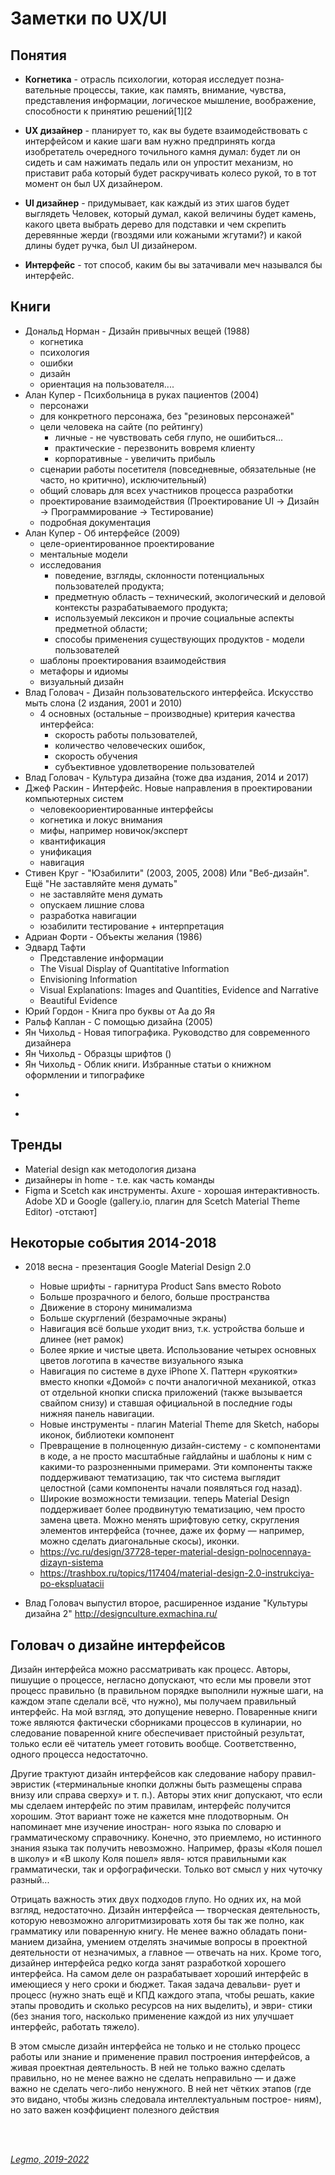 # Заметки по UX/UI #

## Понятия ##
- **Когнетика** - отрасль пси­хо­ло­гии, которая ис­сле­дует по­зна­вательные про­цес­сы, такие, как память, внимание, чувства, представления информации, логическое мышление, воображение, способности к принятию решений[1][2

- **UX дизайнер** -  планирует то, как вы будете взаимодействовать с интерфейсом и какие шаги вам нужно предпринять
		когда изобретатель очередного точильного камня думал:
		    будет ли он сидеть и сам нажимать педаль
		    или он упростит механизм, но приставит раба который будет раскручивать колесо рукой,
		то в тот момент он был UX дизайнером.

- **UI дизайнер** - придумывает, как каждый из этих шагов будет выглядеть 
		Человек, который думал, какой величины будет камень, какого цвета выбрать дерево для подставки и чем скрепить деревянные жерди (гвоздями или кожаными жгутами?) и какой длины будет ручка, был UI дизайнером.

- **Интерфейс** - тот способ, каким бы вы затачивали меч назывался бы интерфейс.


## Книги ## 
- Дональд Норман - Дизайн привычных вещей (1988)
  - когнетика
  - психология
  - ошибки
  - дизайн
  - ориентация на пользователя....
- Алан Купер - Психбольница в руках пациентов (2004)
  - персонажи
  - для конкретного персонажа, без "резиновых персонажей"
  - цели человека на сайте (по рейтингу)
    - личные - не чувствовать себя глупо, не ошибиться...
    - практические - перезвонить вовремя клиенту
    - корпоративные - увеличить прибыль
  - сценарии работы посетителя (повседневные, обязательные (не часто, но критично), исключительный)
  - общий словарь для всех участников процесса разработки
  - проектирование взаимодействия (Проектирование UI → Дизайн → Программирование → Тестирование)
  - подробная документация
- Алан Купер - Об интерфейсе (2009)
  - целе-ориентированное проектирование
  - ментальные модели
  - исследования
    - поведение, взгляды, склонности потенциальных пользователей продукта;
    - предметную область – технический, экологический и деловой контексты разрабатываемого продукта;
    - используемый лексикон и прочие социальные аспекты предметной области;
    - способы применения существующих продуктов - модели пользователей
  - шаблоны проектирования взаимодействия
  - метафоры и идиомы
  - визуальный дизайн
- Влад Головач - Дизайн пользовательского интерфейса. Искусство мыть слона (2 издания, 2001 и 2010)
  - 4 основных (остальные – производные) критерия качества интерфейса: 
    - скорость работы пользователей, 
    - количество человеческих ошибок, 
    - скорость обучения
    - субъективное удовлетворение пользователей
- Влад Головач - Культура дизайна (тоже два издания, 2014 и 2017)
- Джеф Раскин - Интерфейс. Новые направления в проектировании компьютерных систем
  - человекоориентированные интерфейсы
  - когнетика и локус внимания
  - мифы, например новичок/эксперт
  - квантификация
  - унификация
  - навигация
- Стивен Круг - "Юзабилити" (2003, 2005, 2008) Или "Веб-дизайн". Ещё "Не заставляйте меня думать"
  - не заставляйте меня думать
  - опускаем лишние слова
  - разработка навигации
  - юзабилити тестирование + интерпретация
- Адриан Форти - Объекты желания (1986)
- Эдвард Тафти 	
  - Представление информации
  - The Visual Display of Quantitative Information
  - Envisioning Information
  - Visual Explanations: Images and Quantities, Evidence and Narrative
  - Beautiful Evidence
- Юрий Гордон - Книга про буквы от Аа до Яя 
- Ральф Каплан - С помощью дизайна (2005)
- Ян Чихольд - Новая типографика. Руководство для современного дизайнера 
- Ян Чихольд - Образцы шрифтов ()
- Ян Чихольд - Облик книги. Избранные статьи о книжном оформлении и типографике
+
- 

## Тренды ##

- Material design как методология дизана
- дизайнеры in home - т.е. как часть команды
- Figma и Scetch как инструменты.  Axure - хорошая интерактивность. Adobe XD и Google (gallery.io, плагин для Scetch Material Theme Editor) -отстают]

## Некоторые события 2014-2018 ##

- 2018 весна - презентация Google Material Design 2.0
  - Новые шрифты - гарнитура Product Sans вместо Roboto
  - Больше прозрачного и белого, больше пространства
  - Движение в сторону минимализма
  - Больше скурглений (безрамочные экраны)
  - Навигация всё больше уходит вниз, т.к. устройства больше и длинее (нет рамок)
  - Более яркие и чистые цвета. Использование четырех основных цветов логотипа в качестве визуального языка
  - Навигация по системе в духе iPhone X. Паттерн «рукоятки» вместо кнопки «Домой» с почти аналогичной механикой, отказ от отдельной кнопки списка приложений (также вызывается свайпом снизу) и ставшая официальной в последние годы нижняя панель навигации. 
  - Новые инструменты - плагин Material Theme для Sketch, наборы иконок, библиотеки компонент
  - Превращение в полноценную дизайн-систему - с компонентами в коде, а не просто масштабные гайдлайны и шаблоны к ним с какими-то разрозненными примерами. Эти компоненты также поддерживают тематизацию, так что система выглядит целостной (сами компоненты начали появляться год назад). 
  - Широкие возможности темизации. теперь Material Design поддерживает более продвинутую тематизацию, чем просто замена цвета. Можно менять шрифтовую сетку, скругления элементов интерфейса (точнее, даже их форму — например, можно сделать диагональные скосы), иконки.
  - https://vc.ru/design/37728-teper-material-design-polnocennaya-dizayn-sistema
  - https://trashbox.ru/topics/117404/material-design-2.0-instrukciya-po-ekspluatacii 


- Влад Головач выпустил второе, расширенное издание "Культуры дизайна 2"
  http://designculture.exmachina.ru/

## Головач о дизайне интерфейсов ##
Дизайн интерфейса можно рассматривать как процесс. Авторы, пишущие о процессе, негласно допускают, что если мы провели этот процесс правильно (в правильном порядке выполнили нужные шаги, на каждом этапе сделали всё, что нужно), мы получаем правильный интерфейс. На мой взгляд, это допущение неверно. Поваренные книги тоже являются фактически сборниками процессов в кулинарии, но следование поваренной книге обеспечивает пристойный результат, только если её читатель умеет готовить вообще. Соответственно, одного процесса недостаточно.

Другие трактуют дизайн интерфейсов как следование набору правил-эвристик («терминальные кнопки должны быть размещены справа внизу или справа сверху» и т. п.). Авторы этих книг допускают, что если мы сделаем интерфейс по этим правилам, интерфейс получится хорошим. Этот вариант тоже не кажется мне плодотворным. Он напоминает мне изучение иностран- ного языка по словарю и грамматическому справочнику. Конечно, это приемлемо, но истинного знания языка так получить невозможно. Например, фразы «Коля пошел в школу» и «В школу Коля пошел» явля- ются правильными как грамматически, так и орфографически. Только вот смысл у них чуточку разный...

Отрицать важность этих двух подходов глупо. Но одних их, на мой взгляд, недостаточно. Дизайн интерфейса — творческая деятельность, которую невозможно алгоритмизировать хотя бы так же полно, как грамматику или поваренную книгу. Не менее важно обладать пони- манием дизайна, умением отделять значимые вопросы в проектной деятельности от незначимых, а главное — отвечать на них. Кроме того, дизайнер интерфейса редко когда занят разработкой хорошего интерфейса. На самом деле он разрабатывает хороший интерфейс в имеющиеся у него сроки и бюджет. Такая задача девальви- рует и процесс (нужно знать ещё и КПД каждого этапа, чтобы решать, какие этапы проводить и сколько ресурсов на них выделить), и эври- стики (без знания того, насколько применение каждой из них улучшает интерфейс, работать тяжело).

В этом смысле дизайн интерфейса не только и не столько процесс работы или знание и применение правил построения интерфейсов, а живая проектная деятельность. В ней не только важно сделать правильно, но не менее важно не сделать неправильно — и даже важно не сделать чего-либо ненужного. В ней нет чётких этапов (где это видано, чтобы жизнь следовала интеллектуальным построе- ниям), но зато важен коэффициент полезного действия

<br> 
<br> 

*[Legmo, 2019-2022](https://github.com/Legmo/notes/)*
